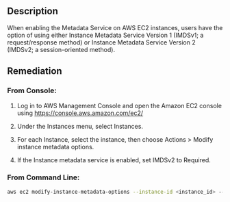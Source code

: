 ## Description

When enabling the Metadata Service on AWS EC2 instances, users have the option of using either Instance Metadata Service Version 1 (IMDSv1; a request/response method) or Instance Metadata Service Version 2 (IMDSv2; a session-oriented method).

## Remediation

### From Console:

1. Log in to AWS Management Console and open the Amazon EC2 console using https://console.aws.amazon.com/ec2/

2. Under the Instances menu, select Instances.
3. For each Instance, select the instance, then choose Actions > Modify instance metadata options.
4. If the Instance metadata service is enabled, set IMDSv2 to Required.

### From Command Line:

```bash
aws ec2 modify-instance-metadata-options --instance-id <instance_id> --http- tokens required
```
